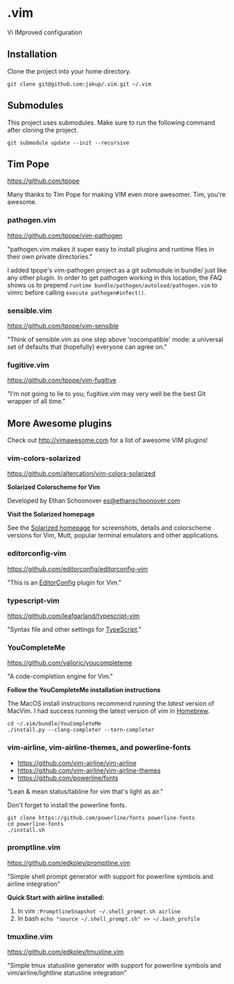 # .vim
Vi IMproved configuration

## Installation

Clone the project into your home directory.

```
git clone git@github.com:jakup/.vim.git ~/.vim
```

## Submodules

This project uses submodules.  Make sure to run the following command after cloning the project.

```
git submodule update --init --recursive
```

## Tim Pope

https://github.com/tpope

Many thanks to Tim Pope for making VIM even more awesomer.  Tim, you're awesome.

### pathogen.vim

https://github.com/tpope/vim-pathogen

"pathogen.vim makes it super easy to install plugins and runtime files in their own private directories."

I added tpope's vim-pathogen project as a git submodule in bundle/ just like any other plugin.  In order to get pathogen working in this location, the FAQ shows us to prepend `runtime bundle/pathogen/autoload/pathogen.vim` to vimrc before calling `execute pathogen#infect()`.

### sensible.vim

https://github.com/tpope/vim-sensible

"Think of sensible.vim as one step above 'nocompatible' mode: a universal set of defaults that (hopefully) everyone can agree on."

### fugitive.vim

https://github.com/tpope/vim-fugitive

"I'm not going to lie to you; fugitive.vim may very well be the best Git wrapper of all time."

## More Awesome plugins

Check out http://vimawesome.com for a list of awesome VIM plugins!

### vim-colors-solarized

https://github.com/altercation/vim-colors-solarized

**Solarized Colorscheme for Vim**

Developed by Ethan Schoonover <es@ethanschoonover.com>

**Visit the Solarized homepage**

See the [Solarized homepage](http://ethanschoonover.com/solarized) for screenshots, details and colorscheme versions for Vim, Mutt, popular terminal emulators and other applications.

### editorconfig-vim

https://github.com/editorconfig/editorconfig-vim

"This is an [EditorConfig](http://editorconfig.org) plugin for Vim."

### typescript-vim

https://github.com/leafgarland/typescript-vim

"Syntax file and other settings for [TypeScript](http://typescriptlang.org)."

### YouCompleteMe

https://github.com/valloric/youcompleteme

"A code-completion engine for Vim."

**Follow the YouCompleteMe installation instructions**

The MacOS install instructions recommend running the *latest* version of MacVim.  I had success running the latest version of vim in [Homebrew](https://brew.sh).

```
cd ~/.vim/bundle/YouCompleteMe
./install.py --clang-completer --tern-completer
```

### vim-airline, vim-airline-themes, and powerline-fonts

* https://github.com/vim-airline/vim-airline
* https://github.com/vim-airline/vim-airline-themes
* https://github.com/powerline/fonts

"Lean & mean status/tabline for vim that's light as air."

Don't forget to install the powerline fonts.

```
git clone https://github.com/powerline/fonts powerline-fonts
cd powerline-fonts
./install.sh
```

### promptline.vim

https://github.com/edkolev/promptline.vim

"Simple shell prompt generator with support for powerline symbols and airline integration"

**Quick Start with airline installed:**

1. In vim `:PromptlineSnapshot ~/.shell_prompt.sh airline`
2. In bash `echo "source ~/.shell_prompt.sh" >> ~/.bash_profile`

### tmuxline.vim

https://github.com/edkolev/tmuxline.vim

"Simple tmux statusline generator with support for powerline symbols and vim/airline/lightline statusline integration"
